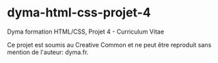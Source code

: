# dyma-html-css-projet-4

Dyma formation HTML/CSS, Projet 4 - Curriculum Vitae

Ce projet est soumis au Creative Common et ne peut être reproduit sans mention de l'auteur: dyma.fr.
